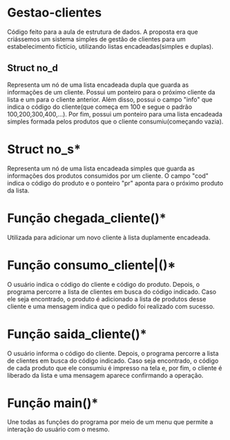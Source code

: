 # Gestao-clientes
Código feito para a aula de estrutura de dados. A proposta era que criássemos um sistema simples de gestão de clientes para um estabelecimento fictício, utilizando listas encadeadas(simples e duplas).


## Struct no_d

Representa um nó de uma lista encadeada dupla que guarda as informações de um cliente. Possui um ponteiro para o próximo cliente da lista e um para o cliente anterior. Além disso, possui o campo "info" que indica o código do cliente(que começa em 100 e segue o padrão 100,200,300,400,...). Por fim, possui um ponteiro para uma lista encadeada simples formada pelos produtos que o cliente consumiu(começando vazia).


# Struct no_s*

Representa um nó de uma lista encadeada simples que guarda as informações dos produtos consumidos por um cliente. O campo "cod" indica o código do produto e o ponteiro "pr" aponta para o próximo produto da lista.


# Função chegada_cliente()*

Utilizada para adicionar um novo cliente à lista duplamente encadeada.


# Função consumo_cliente|()*

O usuário indica o código do cliente e código do produto. Depois, o programa percorre a lista de clientes em busca do código indicado. Caso ele seja encontrado, o produto é adicionado a lista de produtos desse cliente e uma mensagem indica que o pedido foi realizado com sucesso.


# Função saida_cliente()*

O usuário informa o código do cliente. Depois, o programa percorre a lista de clientes em busca do código indicado. Caso seja encontrado, o código de cada produto que ele consumiu é impresso na tela e, por fim, o cliente é liberado da lista e uma mensagem aparece confirmando a operação.


# Função main()*

Une todas as funções do programa por meio de um menu que permite a interação do usuário com o mesmo.
